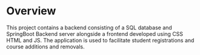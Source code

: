# Overview

This project contains a backend consisting of a SQL database and SpringBoot Backend server alongside a frontend developed using CSS HTML and JS. The application is used to facilitate student registrations and course additions and removals. 
